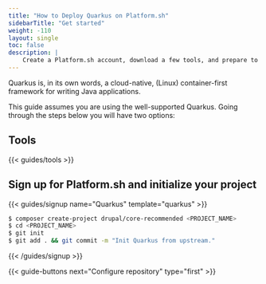 ```yaml
---
title: "How to Deploy Quarkus on Platform.sh"
sidebarTitle: "Get started"
weight: -110
layout: single
toc: false
description: |
    Create a Platform.sh account, download a few tools, and prepare to deploy Quarkus.
---
```


Quarkus is, in its own words, a cloud-native, (Linux) container-first framework for writing Java applications. 

This guide assumes you are using the well-supported Quarkus. Going through the steps below you will have two options:

## Tools

{{< guides/tools >}}

## Sign up for Platform.sh and initialize your project

{{< guides/signup name="Quarkus" template="quarkus" >}}

```bash
$ composer create-project drupal/core-recommended <PROJECT_NAME>
$ cd <PROJECT_NAME>
$ git init
$ git add . && git commit -m "Init Quarkus from upstream."
```

{{< /guides/signup >}}

{{< guide-buttons next="Configure repository" type="first" >}}
